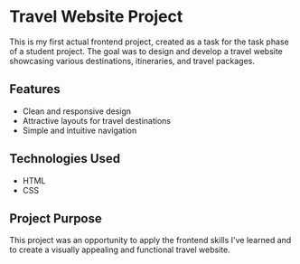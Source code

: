 # Travel Website Project

This is my first actual frontend project, created as a task for the task phase of a student project. The goal was to design and develop a travel website showcasing various destinations, itineraries, and travel packages.

## Features
- Clean and responsive design
- Attractive layouts for travel destinations
- Simple and intuitive navigation

## Technologies Used
- HTML
- CSS

## Project Purpose
This project was an opportunity to apply the frontend skills I've learned and to create a visually appealing and functional travel website.

